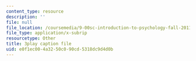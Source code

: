 ```yaml
---
content_type: resource
description: ''
file: null
file_location: /coursemedia/9-00sc-introduction-to-psychology-fall-2011/e0f1ec004a3250c090cd5318dc9d4d0b_t73rjeOj0eY.vtt
file_type: application/x-subrip
resourcetype: Other
title: 3play caption file
uid: e0f1ec00-4a32-50c0-90cd-5318dc9d4d0b
---
```

